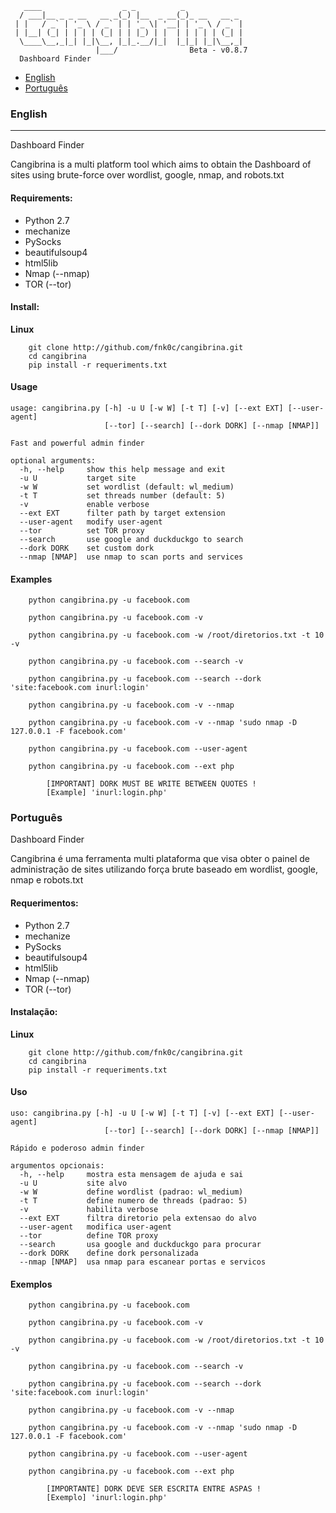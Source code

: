 ```
   ____                  _ _          _             
  / ___|__ _ _ __   __ _(_) |__  _ __(_)_ __   __ _ 
 | |   / _` | '_ \ / _` | | '_ \| '__| | '_ \ / _` |
 | |__| (_| | | | | (_| | | |_) | |  | | | | | (_| |
  \____\__,_|_| |_|\__, |_|_.__/|_|  |_|_| |_|\__,_|
	               |___/                Beta - v0.8.7
  Dashboard Finder
```

* [English](#english) 
* [Português](#português)  

### English
- - -
Dashboard Finder 

Cangibrina is a multi platform tool which aims to obtain the Dashboard of sites using brute-force 
over wordlist, google, nmap, and robots.txt

#### Requirements:  

* Python 2.7    
* mechanize  
* PySocks  
* beautifulsoup4  
* html5lib  
* Nmap (--nmap)  
* TOR (--tor)  

#### Install:         

**Linux**  
```
	git clone http://github.com/fnk0c/cangibrina.git
	cd cangibrina
	pip install -r requeriments.txt
```

#### Usage

```
usage: cangibrina.py [-h] -u U [-w W] [-t T] [-v] [--ext EXT] [--user-agent]
                     [--tor] [--search] [--dork DORK] [--nmap [NMAP]]

Fast and powerful admin finder

optional arguments:
  -h, --help     show this help message and exit
  -u U           target site
  -w W           set wordlist (default: wl_medium)
  -t T           set threads number (default: 5)
  -v             enable verbose
  --ext EXT      filter path by target extension
  --user-agent   modify user-agent
  --tor          set TOR proxy
  --search       use google and duckduckgo to search
  --dork DORK    set custom dork
  --nmap [NMAP]  use nmap to scan ports and services

```

#### Examples


```
	python cangibrina.py -u facebook.com

	python cangibrina.py -u facebook.com -v

	python cangibrina.py -u facebook.com -w /root/diretorios.txt -t 10 -v

	python cangibrina.py -u facebook.com --search -v

	python cangibrina.py -u facebook.com --search --dork 'site:facebook.com inurl:login'

	python cangibrina.py -u facebook.com -v --nmap

	python cangibrina.py -u facebook.com -v --nmap 'sudo nmap -D 127.0.0.1 -F facebook.com'

	python cangibrina.py -u facebook.com --user-agent

	python cangibrina.py -u facebook.com --ext php

		[IMPORTANT] DORK MUST BE WRITE BETWEEN QUOTES !
		[Example] 'inurl:login.php'
```

### Português

Dashboard Finder 

Cangibrina é uma ferramenta multi plataforma que visa obter o painel de administração de sites utilizando força brute baseado em wordlist, google, nmap e robots.txt  

#### Requerimentos:  

* Python 2.7    
* mechanize  
* PySocks  
* beautifulsoup4  
* html5lib  
* Nmap (--nmap)  
* TOR (--tor)  

#### Instalação:         

**Linux**  
```
	git clone http://github.com/fnk0c/cangibrina.git
	cd cangibrina
	pip install -r requeriments.txt
```

#### Uso

```
uso: cangibrina.py [-h] -u U [-w W] [-t T] [-v] [--ext EXT] [--user-agent]
                     [--tor] [--search] [--dork DORK] [--nmap [NMAP]]

Rápido e poderoso admin finder

argumentos opcionais:
  -h, --help     mostra esta mensagem de ajuda e sai
  -u U           site alvo
  -w W           define wordlist (padrao: wl_medium)
  -t T           define numero de threads (padrao: 5)
  -v             habilita verbose
  --ext EXT      filtra diretorio pela extensao do alvo
  --user-agent   modifica user-agent
  --tor          define TOR proxy
  --search       usa google and duckduckgo para procurar
  --dork DORK    define dork personalizada
  --nmap [NMAP]  usa nmap para escanear portas e servicos

```

#### Exemplos


```
	python cangibrina.py -u facebook.com

	python cangibrina.py -u facebook.com -v

	python cangibrina.py -u facebook.com -w /root/diretorios.txt -t 10 -v

	python cangibrina.py -u facebook.com --search -v

	python cangibrina.py -u facebook.com --search --dork 'site:facebook.com inurl:login'

	python cangibrina.py -u facebook.com -v --nmap

	python cangibrina.py -u facebook.com -v --nmap 'sudo nmap -D 127.0.0.1 -F facebook.com'

	python cangibrina.py -u facebook.com --user-agent

	python cangibrina.py -u facebook.com --ext php

		[IMPORTANTE] DORK DEVE SER ESCRITA ENTRE ASPAS !
		[Exemplo] 'inurl:login.php'
```
